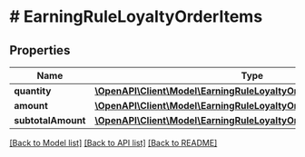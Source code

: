 # # EarningRuleLoyaltyOrderItems

## Properties

Name | Type | Description | Notes
------------ | ------------- | ------------- | -------------
**quantity** | [**\OpenAPI\Client\Model\EarningRuleLoyaltyOrderItemsQuantity**](EarningRuleLoyaltyOrderItemsQuantity.md) |  | [optional]
**amount** | [**\OpenAPI\Client\Model\EarningRuleLoyaltyOrderItemsAmount**](EarningRuleLoyaltyOrderItemsAmount.md) |  | [optional]
**subtotalAmount** | [**\OpenAPI\Client\Model\EarningRuleLoyaltyOrderItemsSubtotalAmount**](EarningRuleLoyaltyOrderItemsSubtotalAmount.md) |  | [optional]

[[Back to Model list]](../../README.md#models) [[Back to API list]](../../README.md#endpoints) [[Back to README]](../../README.md)
